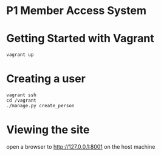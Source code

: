 P1 Member Access System
========================

Getting Started with Vagrant
============================

    vagrant up

Creating a user
===============

    vagrant ssh
    cd /vagrant
    ./manage.py create_person

Viewing the site
================

open a browser to http://127.0.0.1:8001 on the host machine
